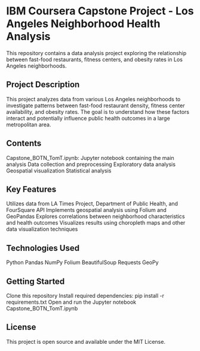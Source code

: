 # IBM Coursera Capstone Project - Los Angeles Neighborhood Health Analysis

This repository contains a data analysis project exploring the relationship between fast-food restaurants, fitness centers, and obesity rates in Los Angeles neighborhoods.

## Project Description
This project analyzes data from various Los Angeles neighborhoods to investigate patterns between fast-food restaurant density, fitness center availability, and obesity rates. The goal is to understand how these factors interact and potentially influence public health outcomes in a large metropolitan area.

## Contents
Capstone_BOTN_TomT.ipynb: Jupyter notebook containing the main analysis
Data collection and preprocessing
Exploratory data analysis
Geospatial visualization
Statistical analysis

## Key Features
Utilizes data from LA Times Project, Department of Public Health, and FourSquare API
Implements geospatial analysis using Folium and GeoPandas
Explores correlations between neighborhood characteristics and health outcomes
Visualizes results using choropleth maps and other data visualization techniques

## Technologies Used
Python
Pandas
NumPy
Folium
BeautifulSoup
Requests
GeoPy

## Getting Started
Clone this repository
Install required dependencies: pip install -r requirements.txt
Open and run the Jupyter notebook Capstone_BOTN_TomT.ipynb


## License
This project is open source and available under the MIT License.

